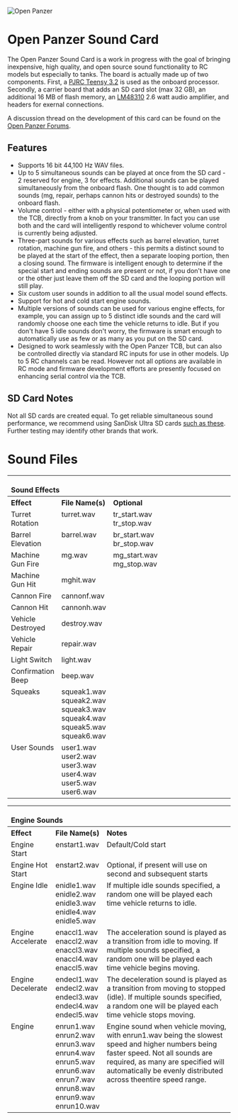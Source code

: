 ![Open Panzer](http://www.openpanzer.org/images/github/soundcard_git_beta.jpg)

# Open Panzer Sound Card
The Open Panzer Sound Card is a work in progress with the goal of bringing inexpensive, high quality, and open source sound functionality to RC models but especially to tanks. The board is actually made up of two components. First, a [PJRC Teensy 3.2](https://www.pjrc.com/store/teensy32.html) is used as the onboard processor. Secondly, a carrier board that adds an SD card slot (max 32 GB), an additional 16 MB of flash memory, an [LM48310](https://www.digikey.com/product-detail/en/texas-instruments/LM48310SD-NOPB/LM48310SD-NOPBCT-ND/1765468) 2.6 watt audio amplifier, and headers for exernal connections. 

A discussion thread on the development of this card can be found on the [Open Panzer Forums](http://openpanzer.org/forum/index.php?topic=17.0). 

## Features
  * Supports 16 bit 44,100 Hz WAV files.
  * Up to 5 simultaneous sounds can be played at once from the SD card - 2 reserved for engine, 3 for effects. Additional sounds can be played simultaneously from the onboard flash. One thought is to add common sounds (mg, repair, perhaps cannon hits or destroyed sounds) to the onboard flash. 
  * Volume control - either with a physical potentiometer or, when used with the TCB, directly from a knob on your transmitter. In fact you can use both and the card will intelligently respond to whichever volume control is currently being adjusted. 
  * Three-part sounds for various effects such as barrel elevation, turret rotation, machine gun fire, and others - this permits a distinct sound to be played at the start of the effect, then a separate looping portion, then a closing sound. The firmware is intelligent enough to determine if the special start and ending sounds are present or not, if you don't have one or the other just leave them off the SD card and the looping portion will still play. 
  * Six custom user sounds in addition to all the usual model sound effects. 
  * Support for hot and cold start engine sounds.
  * Multiple versions of sounds can be used for various engine effects, for example, you can assign up to 5 distinct idle sounds and the card will randomly choose one each time the vehicle returns to idle. But if you don't have 5 idle sounds don't worry, the firmware is smart enough to automatically use as few or as many as you put on the SD card. 
  * Designed to work seamlessly with the Open Panzer TCB, but can also be controlled directly via standard RC inputs for use in other models. Up to 5 RC channels can be read. However not all options are available in RC mode and firmware development efforts are presently focused on enhancing serial control via the TCB. 

## SD Card Notes
Not all SD cards are created equal. To get reliable simultaneous sound performance, we recommend using SanDisk Ultra SD cards [such as these](https://www.amazon.com/gp/product/B010Q57T02). Further testing may identify other brands that work.  

# Sound Files

<html>
	<table width="700px">
		<tr><td colspan="3" align="left"><br/><b>Sound Effects</b></td></tr>
		<tr>
			<th width="20%" align="left">Effect</th>
			<th width="20%" align="left">File Name(s)</th>
			<th width="60%" align="left">Optional</th>
		</tr>
		<tr>
			<td valign="top">Turret Rotation</td>
			<td valign="top">turret.wav</td>
			<td valign="top">tr_start.wav<br/>tr_stop.wav</td>
		</tr>
		<tr>
			<td valign="top">Barrel Elevation</td>
			<td valign="top">barrel.wav</td>
			<td valign="top">br_start.wav<br/>br_stop.wav</td>
		</tr>
		<tr>
			<td valign="top">Machine Gun Fire</td>
			<td valign="top">mg.wav</td>
			<td valign="top">mg_start.wav<br/>mg_stop.wav</td>
		</tr>
		<tr>
			<td>Machine Gun Hit</td>
			<td>mghit.wav</td>
			<td></td>
		</tr>
		<tr>
			<td>Cannon Fire</td>
			<td>cannonf.wav</td>
			<td></td>
		</tr>
		<tr>
			<td>Cannon Hit</td>
			<td>cannonh.wav</td>
			<td></td>
		</tr>
		<tr>
			<td>Vehicle Destroyed</td>
			<td>destroy.wav</td>
			<td></td>
		</tr>
		<tr>
			<td>Vehicle Repair</td>
			<td>repair.wav</td>
			<td></td>
		</tr>
		<tr>
			<td>Light Switch</td>
			<td>light.wav</td>
			<td></td>
		</tr>
		<tr>
			<td>Confirmation Beep</td>
			<td>beep.wav</td>
			<td></td>
		</tr>
		<tr>
			<td valign="top">Squeaks</td>
			<td valign="top">squeak1.wav<br/> squeak2.wav<br/> squeak3.wav<br/> squeak4.wav<br/> squeak5.wav<br/> squeak6.wav</td>
			<td></td>
		</tr>
		<tr>
			<td valign="top">User Sounds</td>
			<td valign="top">user1.wav<br/>user2.wav<br/>user3.wav<br/>user4.wav<br/>user5.wav<br/>user6.wav</td>
			<td></td>
		</tr>
	</table>
</html>
<html>
	<table width="700px">
		<tr><td colspan="3" align="left"><br/><b>Engine Sounds</b></td></tr>
		<tr>
			<th width="20%" align="left">Effect</th>
			<th width="20%" align="left">File Name(s)</th>
			<th width="60%" align="left">Notes</th>
		</tr>
		<tr>
			<td valign="top">Engine Start</td>
			<td valign="top">enstart1.wav</td>
			<td valign="top">Default/Cold start</td>
		</tr>
		<tr>
			<td valign="top">Engine Hot Start</td>
			<td valign="top">enstart2.wav</td>
			<td valign="top">Optional, if present will use on second and subsequent starts</td>
		</tr>
		<tr>
			<td valign="top">Engine Idle</td>
			<td valign="top">enidle1.wav<br/>enidle2.wav<br/>enidle3.wav<br/>enidle4.wav<br/>enidle5.wav</td>
			<td valign="top">If multiple idle sounds specified, a random one will be played each time vehicle returns to idle.</td>
		</tr>
		<tr>
			<td valign="top">Engine Accelerate</td>
			<td valign="top">enaccl1.wav<br/>enaccl2.wav<br/>enaccl3.wav<br/>enaccl4.wav<br/>enaccl5.wav</td>
			<td valign="top">The acceleration sound is played as a transition from idle to moving.
                            If multiple sounds specified, a random one will be played each time vehicle begins moving.</td>
		</tr>
		<tr>
			<td valign="top">Engine Decelerate</td>
			<td valign="top">endecl1.wav<br/>endecl2.wav<br/>endecl3.wav<br/>endecl4.wav<br/>endecl5.wav</td>
			<td valign="top">The deceleration sound is played as a transition from moving
                            to stopped (idle). If multiple sounds specified, a random one will be
                            played each time vehicle stops moving.</td>
		</tr>
		<tr>
			<td valign="top">Engine </td>
			<td valign="top">enrun1.wav<br/>enrun2.wav<br/>enrun3.wav<br/>enrun4.wav<br/>enrun5.wav<br/>                       enrun6.wav<br/>enrun7.wav<br/>enrun8.wav<br/>enrun9.wav<br/>enrun10.wav</td>
			<td valign="top">Engine sound when vehicle moving, with enrun1.wav being the slowest speed and higher numbers being faster speed. Not all sounds are required, as many are specified will automatically be evenly distributed across theentire speed range.</td>
		</tr>
	</table>
</html>
